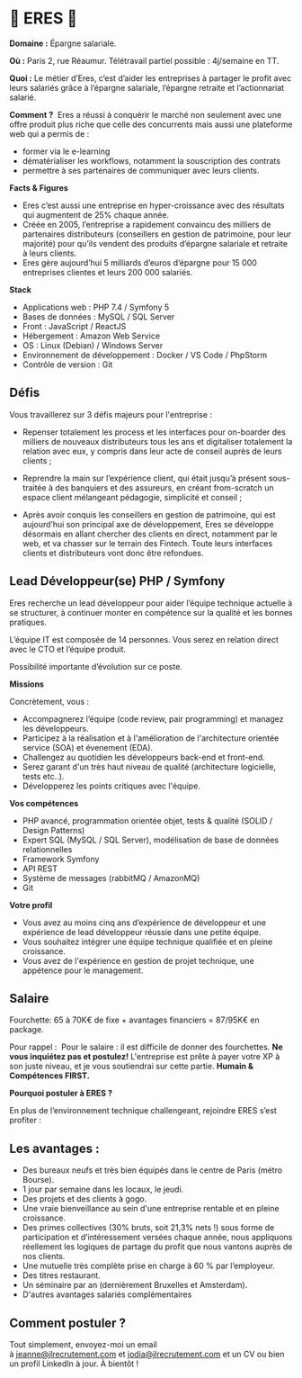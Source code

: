 # 💸 ERES 💸

**Domaine :** Épargne salariale.

**Où :** Paris 2, rue Réaumur. Télétravail partiel possible : 4j/semaine en TT.

**Quoi :** Le métier d’Eres, c’est d’aider les entreprises à partager le profit avec leurs salariés grâce à l’épargne salariale, l’épargne retraite et l’actionnariat salarié.

**Comment ?**  Eres a réussi à conquérir le marché non seulement avec une offre produit plus riche que celle des concurrents mais aussi une plateforme web qui a permis de :
* former via le e-learning
* dématérialiser les workflows, notamment la souscription des contrats
* permettre à ses partenaires de communiquer avec leurs clients.

**Facts & Figures**

* Eres c’est aussi une entreprise en hyper-croissance avec des résultats qui augmentent de 25% chaque année.
* Créée en 2005, l’entreprise a rapidement convaincu des milliers de partenaires distributeurs (conseillers en gestion de patrimoine, pour leur majorité) pour qu’ils vendent des produits d’épargne salariale et retraite à leurs clients.
* Eres gère aujourd’hui 5 milliards d’euros d’épargne pour 15 000 entreprises clientes et leurs 200 000 salariés.

**Stack**

* Applications web : PHP 7.4 / Symfony 5
* Bases de données : MySQL / SQL Server
* Front : JavaScript / ReactJS
* Hébergement : Amazon Web Service
* OS : Linux (Debian) / Windows Server
* Environnement de développement : Docker / VS Code / PhpStorm
* Contrôle de version : Git

## Défis

Vous travaillerez sur 3 défis majeurs pour l'entreprise :

* Repenser totalement les process et les interfaces pour on-boarder des milliers de nouveaux distributeurs tous les ans et digitaliser totalement la relation avec eux, y compris dans leur acte de conseil auprès de leurs clients ;

* Reprendre la main sur l’expérience client, qui était jusqu’à présent sous-traitée à des banquiers et des assureurs, en créant from-scratch un espace client mélangeant pédagogie, simplicité et conseil ;

* Après avoir conquis les conseillers en gestion de patrimoine, qui est aujourd’hui son principal axe de développement, Eres se développe désormais en allant chercher des clients en direct, notamment par le web, et va chasser sur le terrain des Fintech. Toute leurs interfaces clients et distributeurs vont donc être refondues.


## Lead Développeur(se) PHP / Symfony

Eres recherche un lead développeur pour aider l’équipe technique actuelle à se structurer, à continuer monter en compétence sur la qualité et les bonnes pratiques.

L’équipe IT est composée de 14 personnes. Vous serez en relation direct avec le CTO et l’équipe produit.

Possibilité importante d’évolution sur ce poste.

**Missions**

Concrètement, vous :

* Accompagnerez l’équipe (code review, pair programming) et managez les développeurs.
* Participez à la réalisation et à l'amélioration de l'architecture orientée service (SOA) et évenement (EDA).
* Challengez au quotidien les développeurs back-end et front-end.
* Serez garant d'un très haut niveau de qualité (architecture logicielle, tests etc..).
* Développerez les points critiques avec l'équipe.

**Vos compétences**

* PHP avancé, programmation orientée objet, tests & qualité (SOLID / Design Patterns)
* Expert SQL (MySQL / SQL Server), modélisation de base de données relationnelles
* Framework Symfony
* API REST
* Système de messages (rabbitMQ / AmazonMQ)
* Git

**Votre profil**

* Vous avez au moins cinq ans d’expérience de développeur et une expérience de lead développeur réussie dans une petite équipe.
* Vous souhaitez intégrer une équipe technique qualifiée et en pleine croissance.
* Vous avez de l'expérience en gestion de projet technique, une appétence pour le management.

## Salaire

Fourchette: 65 à 70K€ de fixe + avantages financiers = 87/95K€ en package.

Pour rappel :  Pour le salaire : il est difficile de donner des fourchettes. **Ne vous inquiétez pas et postulez!** L'entreprise est prête à payer votre XP à son juste niveau, et je vous soutiendrai sur cette partie. **Humain & Compétences FIRST.**

**Pourquoi postuler à ERES ?**

En plus de l’environnement technique challengeant, rejoindre ERES s’est profiter :

## Les avantages :

* Des bureaux neufs et très bien équipés dans le centre de Paris (métro Bourse).
* 1 jour par semaine dans les locaux, le jeudi.
* Des projets et des clients à gogo.
* Une vraie bienveillance au sein d'une entreprise rentable et en pleine croissance.
* Des primes collectives (30% bruts, soit 21,3% nets !) sous forme de participation et d’intéressement versées chaque année, nous appliquons réellement les logiques de partage du profit que nous vantons auprès de nos clients.
* Une mutuelle très complète prise en charge à 60 % par l’employeur.
* Des titres restaurant.
* Un séminaire par an (dernièrement Bruxelles et Amsterdam).
* D'autres avantages salariés complémentaires

## Comment postuler ?

Tout simplement, envoyez-moi un email à jeanne@jlrecrutement.com et jodia@jlrecrutement.com et un CV ou bien un profil LinkedIn à jour. À bientôt !
